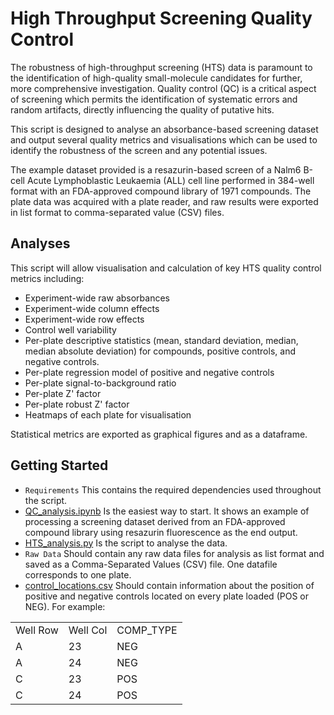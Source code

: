 # High Throughput Screening Quality Control
The robustness of high-throughput screening (HTS) data is paramount to the identification of high-quality small-molecule candidates for further, more comprehensive investigation. Quality control (QC) is a critical aspect of screening which permits the identification of systematic errors and random artifacts, directly influencing the quality of putative hits.

This script is designed to analyse an absorbance-based screening dataset and output several quality metrics and visualisations which can be used to identify the robustness of the screen and any potential issues.

The example dataset provided is a resazurin-based screen of a Nalm6 B-cell Acute Lymphoblastic Leukaemia (ALL) cell line performed in 384-well format with an FDA-approved compound library of 1971 compounds. The plate data was acquired with a plate reader, and raw results were exported in list format to comma-separated value (CSV) files.

## Analyses
This script will allow visualisation and calculation of key HTS quality control metrics including:
* Experiment-wide raw absorbances
* Experiment-wide column effects
* Experiment-wide row effects
* Control well variability
* Per-plate descriptive statistics (mean, standard deviation, median, median absolute deviation) for compounds, positive controls, and negative controls.
* Per-plate regression model of positive and negative controls
* Per-plate signal-to-background ratio
* Per-plate Z' factor
* Per-plate robust Z' factor
* Heatmaps of each plate for visualisation

Statistical metrics are exported as graphical figures and as a dataframe.

## Getting Started
* ```Requirements``` This contains the required dependencies used throughout the script.
* [QC_analysis.ipynb](QC_analysis.ipynb) Is the easiest way to start. It shows an example of processing a screening dataset derived from an FDA-approved compound library using resazurin fluorescence as the end output.
* [HTS_analysis.py](HTS_analysis.py) Is the script to analyse the data.
* ```Raw Data``` Should contain any raw data files for analysis as list format and saved as a Comma-Separated Values (CSV) file. One datafile corresponds to one plate.
* [control_locations.csv](control_locations.csv) Should contain information about the position of positive and negative controls located on every plate loaded (POS or NEG). For example:
<table>
  <tr><td>Well Row</td><td>Well Col</td><td>COMP_TYPE</td></tr>
  <tr><td>A</td><td>23</td><td>NEG</td></tr>
  <tr><td>A</td><td>24</td><td>NEG</td></tr>
  <tr><td>C</td><td>23</td><td>POS</td></tr>
  <tr><td>C</td><td>24</td><td>POS</td></tr>
  </table>
